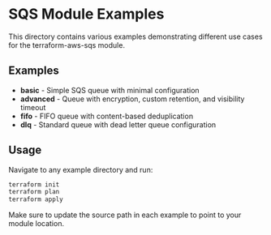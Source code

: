 # SQS Module Examples

This directory contains various examples demonstrating different use cases for the terraform-aws-sqs module.

## Examples

- **basic** - Simple SQS queue with minimal configuration
- **advanced** - Queue with encryption, custom retention, and visibility timeout
- **fifo** - FIFO queue with content-based deduplication
- **dlq** - Standard queue with dead letter queue configuration

## Usage

Navigate to any example directory and run:

```bash
terraform init
terraform plan
terraform apply
```

Make sure to update the source path in each example to point to your module location.